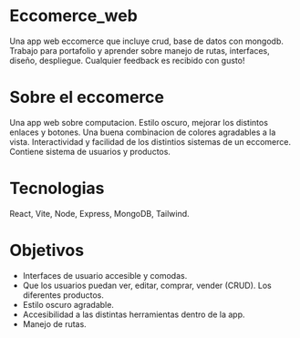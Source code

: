 # Eccomerce_web
Una app web eccomerce que incluye crud, base de datos con mongodb. Trabajo para portafolio y aprender sobre manejo de rutas, interfaces, diseño, despliegue. Cualquier feedback es recibido con gusto!

# Sobre el eccomerce
Una app web sobre computacion. Estilo oscuro, mejorar los distintos enlaces y botones. Una buena combinacion de colores agradables a la vista. Interactividad y facilidad de los distintios sistemas de un eccomerce. Contiene sistema de usuarios y productos.

# Tecnologias
React, Vite, Node, Express, MongoDB, Tailwind.

# Objetivos

- Interfaces de usuario accesible y comodas.
- Que los usuarios puedan ver, editar, comprar, vender (CRUD). Los diferentes productos.
- Estilo oscuro agradable.
- Accesibilidad a las distintas herramientas dentro de la app.
- Manejo de rutas.

